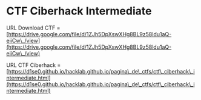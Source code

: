 # CTF Ciberhack Intermediate

URL Download CTF = [https://drive.google.com/file/d/1ZJh5DpXswXHg8BL9z58ldu1aQ-eiiCw\_/view](https://drive.google.com/file/d/1ZJh5DpXswXHg8BL9z58ldu1aQ-eiiCw\_/view)



URL CTF Ciberhack = [https://d1se0.github.io/hacklab.github.io/pagina\_de\_ctfs/ctf\_ciberhack\_intermediate.html](https://d1se0.github.io/hacklab.github.io/pagina\_de\_ctfs/ctf\_ciberhack\_intermediate.html)
